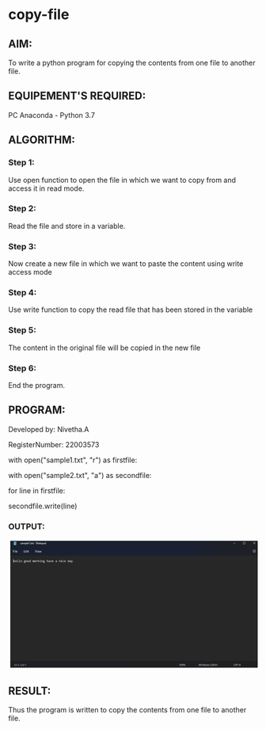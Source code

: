 # copy-file
## AIM:
To write a python program for copying the contents from one file to another file.
## EQUIPEMENT'S REQUIRED: 
PC
Anaconda - Python 3.7
## ALGORITHM: 
### Step 1:
Use open function to open the file in which we want to copy from and access it in read
mode.

### Step 2: 
Read the file and store in a variable.
 
### Step 3: 
Now create a new file in which we want to paste the content using write access mode

### Step 4:  
Use write function to copy the read file that has been stored in the variable

### Step 5: 
The content in the original file will be copied in the new file

### Step 6: 
End the program.

## PROGRAM:
Developed by: Nivetha.A

RegisterNumber: 22003573

with open("sample1.txt", "r") as firstfile:

with open("sample2.txt", "a") as secondfile:

for line in firstfile:

secondfile.write(line)

### OUTPUT:
![copy file.png](./copy%20file.png)



## RESULT:
Thus the program is written to copy the contents from one file to another file.